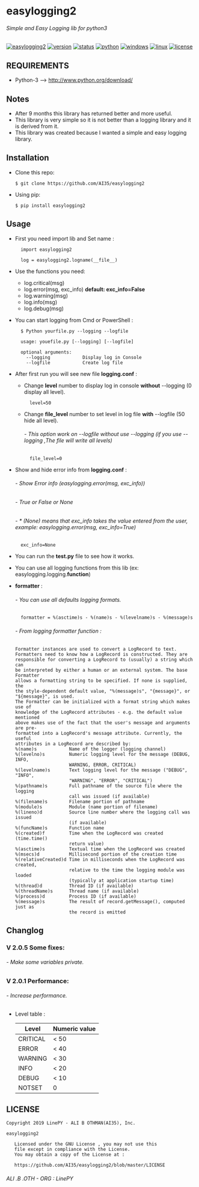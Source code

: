 # easylogging2
###### Simple and Easy Logging lib for python3

[![easylogging2](https://img.shields.io/badge/build-passing-brightgreen.svg)]()
[![version](https://img.shields.io/badge/version-2.0.5-green.svg)]()
[![status](https://img.shields.io/badge/status-stable-brightgreen.svg)]()
[![python](https://img.shields.io/badge/python-3-blue.svg)](http://www.python.org/download/)
[![windows](https://img.shields.io/badge/windows-tested-brightgreen.svg)]()
[![linux](https://img.shields.io/badge/linux-tested-brightgreen.svg)]()
[![license](https://img.shields.io/badge/license-GNU-blue.svg)](https://github.com/AI35/easylogging2/blob/master/LICENSE)

## REQUIREMENTS
- Python-3 --> http://www.python.org/download/

## Notes
- After 9 months this library has returned better and more useful.
- This library is very simple so it is not better than a logging library and it is derived from it.
- This library was created because I wanted a simple and easy logging library.

## Installation

- Clone this repo:
	
	```
	$ git clone https://github.com/AI35/easylogging2
	```
- Using pip:
	
	```
	$ pip install easylogging2
	```

## Usage
- First you need import lib and Set name :
  ```
    import easylogging2
    
    log = easylogging2.logname(__file__)
  ```
- Use the functions you need:
  - log.critical(msg)
  - log.error(msg, exc_info) **default: exc_info=False**
  - log.warning(msg)
  - log.info(msg)
  - log.debug(msg)
- You can start logging from Cmd or PowerShell :
  ```
    $ Python yourfile.py --logging --logfile
    
    usage: youefile.py [--logging] [--logfile]
    
    optional arguments:
      --logging            Display log in Console
      --logfile            Create log file
  ```
- After first run you will see new file **logging.conf** :
  - Change **level** number to display log in console **without** --logging (0 display all level).
  	```
  	  level=50
  	```
  - Change **file_level** number to set level in log file **with** --logfile (50 hide all level).
  	###### - This option work on --logfile without use --logging (if you use --logging ,The file will write all levels)
  	```
   	  file_level=0
  	```
 - Show and hide error info from **logging.conf** :
  	###### - Show Error info (easylogging.error(msg, exc_info))
	###### - True or False or None
	###### - * (None) means that exc_info takes the value entered from the user, example: easylogging.error(msg, exc_info=True)
  	```
  	  exc_info=None
  	```
	
 - You can run the **test.py** file to see how it works.
 - You can use all logging functions from this lib (ex: easylogging.logging.**function**)
 
 - **formatter** :
    ###### - You can use all defaults logging formats.
  	```
	  formatter = %(asctime)s - %(name)s - %(levelname)s - %(message)s
	```
	###### - From logging formatter function :
	```
    Formatter instances are used to convert a LogRecord to text.
    Formatters need to know how a LogRecord is constructed. They are
    responsible for converting a LogRecord to (usually) a string which can
    be interpreted by either a human or an external system. The base Formatter
    allows a formatting string to be specified. If none is supplied, the
    the style-dependent default value, "%(message)s", "{message}", or
    "${message}", is used.
    The Formatter can be initialized with a format string which makes use of
    knowledge of the LogRecord attributes - e.g. the default value mentioned
    above makes use of the fact that the user's message and arguments are pre-
    formatted into a LogRecord's message attribute. Currently, the useful
    attributes in a LogRecord are described by:
    %(name)s            Name of the logger (logging channel)
    %(levelno)s         Numeric logging level for the message (DEBUG, INFO,
                        WARNING, ERROR, CRITICAL)
    %(levelname)s       Text logging level for the message ("DEBUG", "INFO",
                        "WARNING", "ERROR", "CRITICAL")
    %(pathname)s        Full pathname of the source file where the logging
                        call was issued (if available)
    %(filename)s        Filename portion of pathname
    %(module)s          Module (name portion of filename)
    %(lineno)d          Source line number where the logging call was issued
                        (if available)
    %(funcName)s        Function name
    %(created)f         Time when the LogRecord was created (time.time()
                        return value)
    %(asctime)s         Textual time when the LogRecord was created
    %(msecs)d           Millisecond portion of the creation time
    %(relativeCreated)d Time in milliseconds when the LogRecord was created,
                        relative to the time the logging module was loaded
                        (typically at application startup time)
    %(thread)d          Thread ID (if available)
    %(threadName)s      Thread name (if available)
    %(process)d         Process ID (if available)
    %(message)s         The result of record.getMessage(), computed just as
                        the record is emitted
	```
## Changlog
### V 2.0.5 Some fixes:
###### - Make some variables private.

### V 2.0.1 Performance:
###### - Increase performance.

##
 - Level table :

    | Level  | Numeric value |
    | ------------- | ------------- |
    | CRITICAL  | < 50  |
    | ERROR  | < 40  |
    | WARNING  | < 30  |
    | INFO  | < 20  |
    | DEBUG  | < 10  |
    | NOTSET  | 0  |
   


  
## LICENSE
```
Copyright 2019 LinePY - ALI B OTHMAN(AI35), Inc.

easylogging2

   Licensed under the GNU License , you may not use this
   file except in compliance with the License.
   You may obtain a copy of the License at :

   https://github.com/AI35/easylogging2/blob/master/LICENSE
```
###### ALI .B .OTH - ORG : LinePY  
